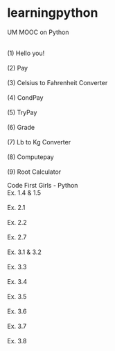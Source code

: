 # learningpython
UM MOOC on Python

<br>(1) Hello you!</br>
<br>(2) Pay</br>
<br>(3) Celsius to Fahrenheit Converter</br>
<br>(4) CondPay</br>
<br>(5) TryPay</br>
<br>(6) Grade</br>
<br>(7) Lb to Kg Converter</br>
<br>(8) Computepay</br>
<br>(9) Root Calculator</br>

Code First Girls - Python
<br>Ex. 1.4 & 1.5</br>
<br>Ex. 2.1</br>
<br>Ex. 2.2</br>
<br>Ex. 2.7</br>
<br>Ex. 3.1 & 3.2</br>
<br>Ex. 3.3</br>
<br>Ex. 3.4</br>
<br>Ex. 3.5</br>
<br>Ex. 3.6</br>
<br>Ex. 3.7</br>
<br>Ex. 3.8</br>
